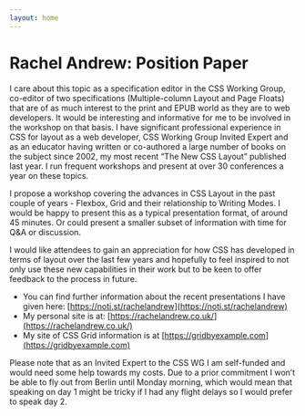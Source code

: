 ```yaml
---
layout: home
---
```


# Rachel Andrew: Position Paper

I care about this topic as a specification editor in the CSS Working Group, co-editor of two specifications (Multiple-column Layout and Page Floats) that are of as much interest to the print and EPUB world as they are to web developers. It would be interesting and informative for me to be involved in the workshop on that basis. I have significant professional experience in CSS for layout as a web developer, CSS Working Group Invited Expert and as an educator having written or co-authored a large number of books on the subject since 2002, my most recent “The New CSS Layout” published last year. I run frequent workshops and present at over 30 conferences a year on these topics. 

I propose a workshop covering the advances in CSS Layout in the past couple of years - Flexbox, Grid and their relationship to Writing Modes. I would be happy to present this as a typical presentation format, of around 45 minutes. Or could present a smaller subset of information with time for Q&A or discussion. 

I would like attendees to gain an appreciation for how CSS has developed in terms of layout over the last few years and hopefully to feel inspired to not only use these new capabilities in their work but to be keen to offer feedback to the process in future.

* You can find further information about the recent presentations I have given here: [https://noti.st/rachelandrew](https://noti.st/rachelandrew)
* My personal site is at: [https://rachelandrew.co.uk/](https://rachelandrew.co.uk/)
* My site of CSS Grid information is at [https://gridbyexample.com](https://gridbyexample.com)

Please note that as an Invited Expert to the CSS WG I am self-funded and would need some help towards my costs. Due to a prior commitment I won’t be able to fly out from Berlin until Monday morning, which would mean that speaking on day 1 might be tricky if I had any flight delays so I would prefer to speak day 2.


 
